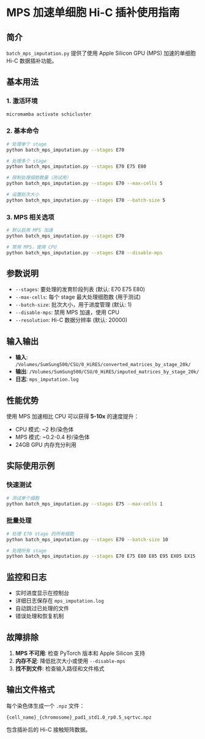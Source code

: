 # MPS 加速单细胞 Hi-C 插补使用指南

## 简介

`batch_mps_imputation.py` 提供了使用 Apple Silicon GPU (MPS) 加速的单细胞 Hi-C 数据插补功能。

## 基本用法

### 1. 激活环境
```bash
micromamba activate schicluster
```

### 2. 基本命令
```bash
# 处理单个 stage
python batch_mps_imputation.py --stages E70

# 处理多个 stage  
python batch_mps_imputation.py --stages E70 E75 E80

# 限制处理细胞数量（测试用）
python batch_mps_imputation.py --stages E70 --max-cells 5

# 设置批次大小
python batch_mps_imputation.py --stages E70 --batch-size 5
```

### 3. MPS 相关选项
```bash
# 默认启用 MPS 加速
python batch_mps_imputation.py --stages E70

# 禁用 MPS，使用 CPU
python batch_mps_imputation.py --stages E70 --disable-mps
```

## 参数说明

- `--stages`: 要处理的发育阶段列表 (默认: E70 E75 E80)
- `--max-cells`: 每个 stage 最大处理细胞数 (用于测试)
- `--batch-size`: 批次大小，用于进度管理 (默认: 1)
- `--disable-mps`: 禁用 MPS 加速，使用 CPU
- `--resolution`: Hi-C 数据分辨率 (默认: 20000)

## 输入输出

- **输入**: `/Volumes/SumSung500/CSU/0_HiRES/converted_matrices_by_stage_20k/`
- **输出**: `/Volumes/SumSung500/CSU/0_HiRES/imputed_matrices_by_stage_20k/`
- **日志**: `mps_imputation.log`

## 性能优势

使用 MPS 加速相比 CPU 可以获得 **5-10x** 的速度提升：

- CPU 模式: ~2 秒/染色体
- MPS 模式: ~0.2-0.4 秒/染色体
- 24GB GPU 内存充分利用

## 实际使用示例

### 快速测试
```bash
# 测试单个细胞
python batch_mps_imputation.py --stages E75 --max-cells 1
```

### 批量处理
```bash
# 处理 E70 stage 的所有细胞
python batch_mps_imputation.py --stages E70 --batch-size 10

# 处理所有 stage
python batch_mps_imputation.py --stages E70 E75 E80 E85 E95 EX05 EX15
```

## 监控和日志

- 实时进度显示在控制台
- 详细日志保存在 `mps_imputation.log`
- 自动跳过已处理的文件
- 错误处理和恢复机制

## 故障排除

1. **MPS 不可用**: 检查 PyTorch 版本和 Apple Silicon 支持
2. **内存不足**: 降低批次大小或使用 `--disable-mps`
3. **找不到文件**: 检查输入路径和文件格式

## 输出文件格式

每个染色体生成一个 `.npz` 文件：
```
{cell_name}_{chromosome}_pad1_std1.0_rp0.5_sqrtvc.npz
```

包含插补后的 Hi-C 接触矩阵数据。
